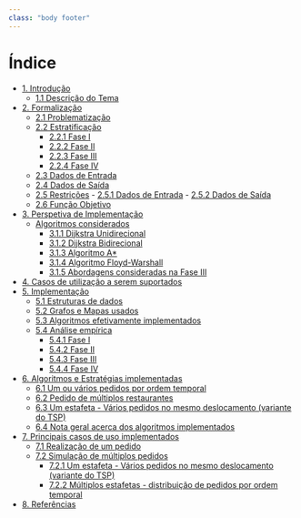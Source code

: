 ```yaml
---
class: "body footer"
---
```


<!-- @import "./styles/style.less" -->


<h1>Índice</h1>


<!-- @import "[TOC]" {cmd="toc" depthFrom=1 depthTo=6 orderedList=false} -->

<!-- code_chunk_output -->

- [1. Introdução](#1-introdução)
  - [1.1 Descrição do Tema](#11-descrição-do-tema)
- [2. Formalização](#2-formalização)
  - [2.1 Problematização](#21-problematização)
  - [2.2 Estratificação](#22-estratificação)
      - [2.2.1 Fase I](#221-fase-i)
      - [2.2.2 Fase II](#222-fase-ii)
      - [2.2.3 Fase III](#223-fase-iii)
      - [2.2.4 Fase IV](#224-fase-iv)
  - [2.3 Dados de Entrada](#23-dados-de-entrada)
  - [2.4 Dados de Saída](#24-dados-de-saída)
  - [2.5 Restrições](#25-restrições)
          - [2.5.1 Dados de Entrada](#251-dados-de-entrada)
          - [2.5.2 Dados de Saída](#252-dados-de-saída)
  - [2.6 Função Objetivo](#26-função-objetivo)
- [3. Perspetiva de Implementação](#3-perspetiva-de-implementação)
  - [Algoritmos considerados](#algoritmos-considerados)
      - [3.1.1 Dijkstra Unidirecional](#311-dijkstra-unidirecional)
      - [3.1.2 Dijkstra Bidirecional](#312-dijkstra-bidirecional)
      - [3.1.3 Algoritmo A*](#313-algoritmo-a)
      - [3.1.4 Algoritmo Floyd-Warshall](#314-algoritmo-floyd-warshall)
      - [3.1.5 Abordagens consideradas na Fase III](#315-abordagens-consideradas-na-fase-iii)
- [4. Casos de utilização a serem suportados](#4-casos-de-utilização-a-serem-suportados)
- [5. Implementação](#5-implementação)
  - [5.1 Estruturas de dados](#51-estruturas-de-dados)
  - [5.2 Grafos e Mapas usados](#52-grafos-e-mapas-usados)
  - [5.3 Algoritmos efetivamente implementados](#53-algoritmos-efetivamente-implementados)
  - [5.4 Análise empírica](#54-análise-empírica)
    - [5.4.1 Fase I](#541-fase-i)
    - [5.4.2 Fase II](#542-fase-ii)
    - [5.4.3 Fase III](#543-fase-iii)
    - [5.4.4 Fase IV](#544-fase-iv)
- [6. Algoritmos e Estratégias implementadas](#6-algoritmos-e-estratégias-implementadas)
  - [6.1 Um ou vários pedidos por ordem temporal](#61-um-ou-vários-pedidos-por-ordem-temporal)
  - [6.2 Pedido de múltiplos restaurantes](#62-pedido-de-múltiplos-restaurantes)
  - [6.3 Um estafeta - Vários pedidos no mesmo deslocamento (variante do TSP)](#63-um-estafeta-vários-pedidos-no-mesmo-deslocamento-variante-do-tsp)
  - [6.4 Nota geral acerca dos algoritmos implementados](#64-nota-geral-acerca-dos-algoritmos-implementados)
- [7. Principais casos de uso implementados](#7-principais-casos-de-uso-implementados)
  - [7.1 Realização de um pedido](#71-realização-de-um-pedido)
  - [7.2 Simulação de múltiplos pedidos](#72-simulação-de-múltiplos-pedidos)
    - [7.2.1 Um estafeta - Vários pedidos no mesmo deslocamento (variante do TSP)](#721-um-estafeta-vários-pedidos-no-mesmo-deslocamento-variante-do-tsp)
    - [7.2.2 Múltiplos estafetas - distribuição de pedidos por ordem temporal](#722-múltiplos-estafetas-distribuição-de-pedidos-por-ordem-temporal)
- [8. Referências](#8-referências)

<!-- /code_chunk_output -->


<br><br><br><br><br><br><br><br><br><br><br><br><br><br>

<!-- @import "introduction.md" -->

<!-- @import "formalization.md" -->

<!-- @import "algoritmos.md" -->

<!-- @import "use-cases.md" -->

<!-- @import "implementation.md" -->

<br><br><br><br><br><br><br>

<!-- @import "nossos_algoritmos.md" -->

<!-- @import "use_cases2.md" -->

<!-- @import "references.md" -->